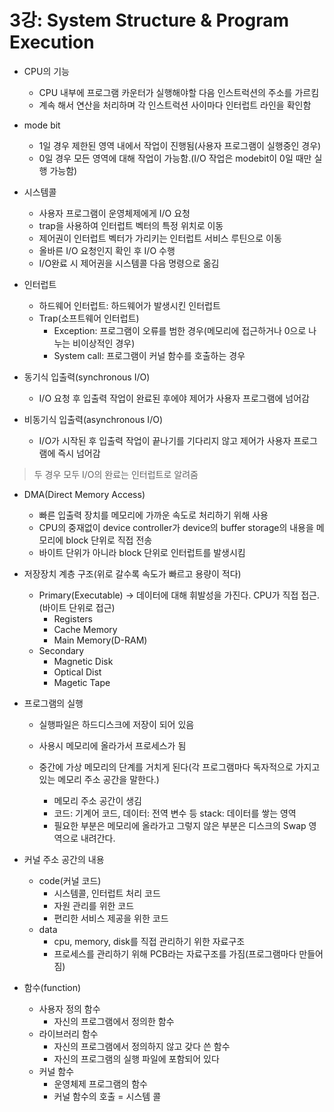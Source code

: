 # 3강: System Structure & Program Execution

- CPU의 기능
  - CPU 내부에 프로그램 카운터가 실행해야할 다음 인스트럭션의 주소를 가르킴
  - 계속 해서 연산을 처리하며 각 인스트럭션 사이마다 인터럽트 라인을 확인함

- mode bit
  - 1일 경우 제한된 영역 내에서 작업이 진행됨(사용자 프로그램이 실행중인 경우)
  - 0일 경우 모든 영역에 대해 작업이 가능함.(I/O 작업은 modebit이 0일 때만 실행 가능함)
- 시스템콜
  - 사용자 프로그램이 운영체제에게 I/O 요청
  - trap을 사용하여 인터럽트 벡터의 특정 위치로 이동
  - 제어권이 인터럽트 벡터가 가리키는 인터럽트 서비스 루틴으로 이동
  - 올바른 I/O 요청인지 확인 후 I/O 수행
  - I/O완료 시 제어권을 시스템콜 다음 명령으로 옮김

- 인터럽트
  - 하드웨어 인터럽트: 하드웨어가 발생시킨 인터럽트
  - Trap(소프트웨어 인터럽트)
    - Exception: 프로그램이 오류를 범한 경우(메모리에 접근하거나 0으로 나누는 비이상적인 경우)
    - System call: 프로그램이 커널 함수를 호출하는 경우

- 동기식 입출력(synchronous I/O)
  - I/O 요청 후 입출력 작업이 완료된 후에야 제어가 사용자 프로그램에 넘어감
- 비동기식 입출력(asynchronous I/O)
  - I/O가 시작된 후 입출력 작업이 끝나기를 기다리지 않고 제어가 사용자 프로그램에 즉시 넘어감

> 두 경우 모두 I/O의 완료는 인터럽트로 알려줌

- DMA(Direct Memory Access)
  - 빠른 입출력 장치를 메모리에 가까운 속도로 처리하기 위해 사용
  - CPU의 중재없이 device controller가 device의 buffer storage의 내용을 메모리에 block 단위로 직접 전송
  - 바이트 단위가 아니라 block 단위로 인터럽트를 발생시킴

- 저장장치 계층 구조(위로 갈수록 속도가 빠르고 용량이 적다)
  - Primary(Executable) -> 데이터에 대해 휘발성을 가진다. CPU가 직접 접근.(바이트 단위로 접근)
    - Registers
    - Cache Memory
    - Main Memory(D-RAM)
  - Secondary
    - Magnetic Disk
    - Optical Dist
    - Magetic Tape

- 프로그램의 실행

  - 실행파일은 하드디스크에 저장이 되어 있음

  - 사용시 메모리에 올라가서 프로세스가 됨
  - 중간에 가상 메모리의 단계를 거치게 된다(각 프로그램마다 독자적으로 가지고 있는 메모리 주소 공간을 말한다.)
    - 메모리 주소 공간이 생김
    - 코드: 기계어 코드, 데이터: 전역 변수 등 stack: 데이터를 쌓는 영역
    - 필요한 부분은 메모리에 올라가고 그렇지 않은 부분은 디스크의 Swap 영역으로 내려간다.

- 커널 주소 공간의 내용
  - code(커널 코드)
    - 시스템콜, 인터럽트 처리 코드
    - 자원 관리를 위한 코드
    - 편리한 서비스 제공을 위한 코드
  - data
    - cpu, memory, disk를 직접 관리하기 위한 자료구조
    - 프로세스를 관리하기 위해 PCB라는 자료구조를 가짐(프로그램마다 만들어짐)
- 함수(function)
  - 사용자 정의 함수
    - 자신의 프로그램에서 정의한 함수
  - 라이브러리 함수
    - 자신의 프로그램에서 정의하지 않고 갖다 쓴 함수
    - 자신의 프로그램의 실행 파일에 포함되어 있다
  - 커널 함수
    - 운영체제 프로그램의 함수
    - 커널 함수의 호출 = 시스템 콜
